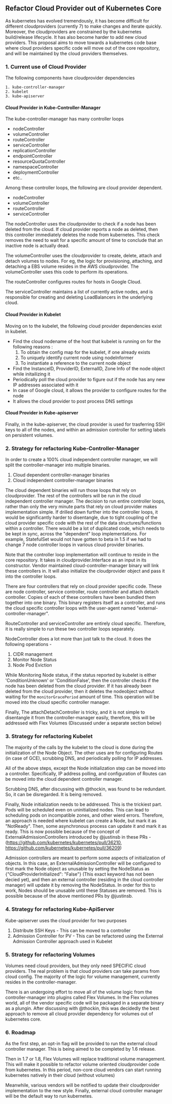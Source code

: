 ## Refactor Cloud Provider out of Kubernetes Core

As kubernetes has evolved tremendously, it has become difficult for different cloudproviders (currently 7) to make changes and iterate quickly. Moreover, the cloudproviders are constrained by the kubernetes build/release lifecycle. It has also become harder to add new cloud providers. This proposal aims to move towards a kubernetes code base where cloud providers specific code will move out of the core repository, and will be maintained by the cloud providers themselves.

### 1. Current use of Cloud Provider

The following components have cloudprovider dependencies

    1. kube-controller-manager
    2. kubelet
    3. kube-apiserver

#### Cloud Provider in Kube-Controller-Manager
The kube-controller-manager has many controller loops

 - nodeController
 - volumeController
 - routeController
 - serviceController
 - replicationController
 - endpointController
 - resourceQuotaController
 - namespaceController
 - deploymentController
 - etc..

Among these controller loops, the following are cloud provider dependent.

 - nodeController
 - volumeController
 - routeController
 - serviceController

The nodeController uses the cloudprovider to check if a node has been deleted from the cloud. If cloud provider reports a node as deleted, then this controller immediately deletes the node from kubernetes. This check removes the need to wait for a specific amount of time to conclude that an inactive node is actually dead.

The volumeController uses the cloudprovider to create, delete, attach and detach volumes to nodes. For eg, the logic for provisioning, attaching, and detaching a EBS volume resides in the AWS cloudprovider. The volumeController uses this code to perform its operations.

The routeController configures routes for hosts in Google Cloud.

The serviceController maintains a list of currently active nodes, and is responsible for creating and deleting LoadBalancers in the underlying cloud.

#### Cloud Provider in Kubelet
Moving on to the kubelet, the following cloud provider dependencies exist in kubelet.

 - Find the cloud nodename of the host that kubelet is running on for the following reasons :
      1. To obtain the config map for the kubelet, if one already exists
      2. To uniquely identify current node using nodeInformer
      3. To instantiate a reference to the current node object
 - Find the InstanceID, ProviderID, ExternalID, Zone Info of the node object while initailizing it
 - Periodically poll the cloud provider to figure out if the node has any new IP addresses associated with it
 - In case of Google cloud, it allows the provider to configure routes for the node
 - It allows the cloud provider to post process DNS settings

#### Cloud Provider in Kube-apiserver

Finally, in the kube-apiserver, the cloud provider is used for trasferring SSH keys to all of the nodes, and within an admission controller for setting labels on persistent volumes.

### 2. Strategy for refactoring Kube-Controller-Manager

In order to create a 100% cloud independent controller manager, we will split the controller-manager into multiple binaries.

1. Cloud dependent controller-manager binaries
2. Cloud independent controller-manager binaries

The cloud dependent binaries will run those loops that rely on cloudprovider. The rest of the controllers will be run in the cloud independent controller manager. The decision to run entire controller loops, rather than only the very minute parts that rely on cloud provider makes implementation simple. If drilled down further into the controller loops, it would be significantly harder to disentangle, due to tight coupling of the cloud provider specific code with the rest of the data structures/functions within a controller. There would be a lot of duplicated code, which needs to be kept in sync, across the "dependent" loop implementations. For example, StatefulSet would not have gotten to beta in 1.5 if we had to change 7 node controller loops in various cloud provider binaries.

Note that the controller loop implementation will continue to reside in the core repository. It takes in cloudprovider.Interface as an input in its constructor. Vendor maintained cloud-controller-manager binary will link these controllers in. It will also initialize the cloudprovider object and pass it into the controller loops.

There are four controllers that rely on cloud provider specific code. These are node controller, service controller, route controller and attach detach controller. Copies of each of these controllers have been bundled them together into one binary. This binary registers itself as a controller, and runs the cloud specific controller loops with the user-agent named "external-controller-manager".

RouteController and serviceController are entirely cloud specific. Therefore, it is really simple to run these two controller loops separately.

NodeController does a lot more than just talk to the cloud. It does the following operations -

1. CIDR management
2. Monitor Node Status
3. Node Pod Eviction

While Monitoring Node status, if the status reported by kubelet is either 'ConditionUnknown' or 'ConditionFalse', then the controller checks if the node has been deleted from the cloud provider. If it has already been deleted from the cloud provider, then it deletes the nodeobject without waiting for the `monitorGracePeriod` amount of time. This operation will be moved into the cloud specific controller manager.

Finally, The attachDetachController is tricky, and it is not simple to disentangle it from the controller-manager easily, therefore, this will be addressed with Flex Volumes (Discussed under a separate section below)

### 3. Strategy for refactoring Kubelet

The majority of the calls by the kubelet to the cloud is done during the initialization of the Node Object. The other uses are for configuring Routes (in case of GCE), scrubbing DNS, and periodically polling for IP addresses.

All of the above steps, except the Node initialization step can be moved into a controller. Specifically, IP address polling, and configuration of Routes can be moved into the cloud dependent controller manager.

Scrubbing DNS, after discussing with @thockin, was found to be redundant. So, it can be disregarded. It is being removed.

Finally, Node initialization needs to be addressed. This is the trickiest part. Pods will be scheduled even on uninitialized nodes. This can lead to scheduling pods on incompatible zones, and other wierd errors. Therefore, an approach is needed where kubelet can create a Node, but mark it as "NotReady". Then, some asynchronous process can update it and mark it as ready. This is now possible because of the concept of ExternalAdmissionControllers introduced by @justinsb in these PRs - (https://github.com/kubernetes/kubernetes/pull/36210, https://github.com/kubernetes/kubernetes/pull/36209)

Admission controllers are meant to perform some aspects of initialization of objects. In this case, an ExternalAdmissionController will be configured to first mark the Node object as unusable by setting the NodeStatus as {"CloudProviderInitialized": "False"} (This exact keyword has not been decied yet), and then an external controller (residing in the cloud controller manager) will update it by removing the NodeStatus. In order for this to work, Nodes should be unusable until these Statuses are removed. This is possible because of the above mentioned PRs by @justinsb.

### 4. Strategy for refactoring Kube-ApiServer

Kube-apiserver uses the cloud provider for two purposes

1. Distribute SSH Keys - This can be moved to a controller
2. Admission Controller for PV - This can be refactored using the External Admission Controller approach used in Kubelet

### 5. Strategy for refactoring Volumes

Volumes need cloud providers, but they only need SPECIFIC cloud providers.  The real problem is that cloud providers can take params from cloud config. The majority of the logic for volume management, currently resides in the controller-manager.

There is an undergoing effort to move all of the volume logic from the controller-manager into plugins called Flex Volumes. In the Flex volumes world, all of the vendor specific code will be packaged in a separate binary as a plungin. After discussing with @thockin, this was decidedly the best approach to remove all cloud provider dependency for volumes out of kubernetes core.

### 6. Roadmap

As the first step, an opt-in flag will be provided to run the external cloud controller manager. This is being aimed to be completed by 1.6 release.

Then in 1.7 or 1.8, Flex Volumes will replace traditional volume management. This will make it possible to refactor volume oriented cloudprovider code from kubernetes. In this period, non-core cloud vendors can start running kubernetes natively in their cloud (without volumes)

Meanwhile, various vendors will be notified to update their cloudprovider implementation to the new style. Finally, external cloud controller manager will be the default way to run kubernetes.
